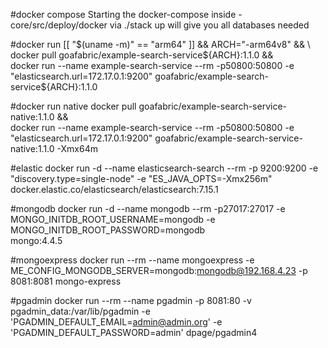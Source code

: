 #docker compose
Starting the docker-compose inside -core/src/deploy/docker via ./stack up
will give you all databases needed

#docker run
[[ "$(uname -m)" == "arm64"  ]] && ARCH="-arm64v8" && \
docker pull goafabric/example-search-service${ARCH}:1.1.0 && \
docker run --name example-search-service --rm -p50800:50800 -e "elasticsearch.url=172.17.0.1:9200" goafabric/example-search-service${ARCH}:1.1.0

#docker run native
docker pull goafabric/example-search-service-native:1.1.0 && \
docker run --name example-search-service --rm -p50800:50800 -e "elasticsearch.url=172.17.0.1:9200" goafabric/example-search-service-native:1.1.0 -Xmx64m

#elastic
docker run -d --name elasticsearch-search --rm -p 9200:9200  -e "discovery.type=single-node" -e "ES_JAVA_OPTS=-Xmx256m" docker.elastic.co/elasticsearch/elasticsearch:7.15.1
                    
#mongodb
docker run -d --name mongodb --rm -p27017:27017 -e MONGO_INITDB_ROOT_USERNAME=mongodb -e MONGO_INITDB_ROOT_PASSWORD=mongodb \
mongo:4.4.5

                         
#mongoexpress
docker run  --rm --name mongoexpress -e ME_CONFIG_MONGODB_SERVER=mongodb:mongodb@192.168.4.23 -p 8081:8081 mongo-express

#pgadmin
docker run --rm --name pgadmin -p 8081:80 -v pgadmin_data:/var/lib/pgadmin -e 'PGADMIN_DEFAULT_EMAIL=admin@admin.org'  -e 'PGADMIN_DEFAULT_PASSWORD=admin' dpage/pgadmin4